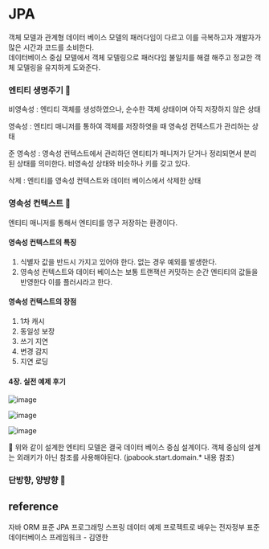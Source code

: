 # JPA
객체 모델과 관계형 데이터 베이스 모델의 패러다임이 다르고 이를 극복하고자 개발자가 많은 시간과 코드를 소비한다.<br>
데이터베이스 중심 모델에서 객체 모델링으로 패러다임 불일치를 해결 해주고 정교한 객체 모델링을 유지하게 도와준다.

### 엔티티 생명주기 📌
비영속성 : 엔티티 객체를 생성하였으나, 순수한 객체 상태이며 아직 저장하지 않은 상태<br>

영속성 : 엔티티 매니저를 통하여 객체를 저장하엿을 때 영속성 컨텍스트가 관리하는 상태<br>

준 영속성 : 영속성 컨텍스트에서 관리하던 엔티티가 매니저가 닫거나 정리되면서 분리된 상태를 의미한다.
비영속성 상태와 비슷하나 키를 갖고 있다.

삭제 : 엔티티를 영속성 컨텍스트와 데이터 베이스에서 삭제한 상태


### 영속성 컨텍스트 📌
엔티티 매니저를 통해서 엔티티를 영구 저장하는 환경이다.

#### 영속성 컨텍스트의 특징
1. 식별자 값을 반드시 가지고 있어야 한다. 없는 경우 예외를 발생한다.
2. 영속성 컨텍스트와 데이터 베이스는 보통 트랜잭션 커밋하는 순간 엔티티의 값들을 반영한다 이를 플러시라고 한다.

#### 영속성 컨텍스트의 장점
1. 1차 캐시
2. 동일성 보장
3. 쓰기 지연
4. 변경 감지
5. 지연 로딩

#### 4장. 실전 예제 후기

![image](https://user-images.githubusercontent.com/24665763/226082310-a2c33c3a-b1e6-4399-8bc2-eb07b17714ae.png)

![image](https://user-images.githubusercontent.com/24665763/226082314-5bcfd97b-b060-4184-81ac-05f044f8077b.png)

![image](https://user-images.githubusercontent.com/24665763/226082320-0d3a6c09-6687-4fdb-9e4d-57437f27273c.png)

💢 위와 같이 설계한 엔티티 모델은 결국 데이터 베이스 중심 설계이다.
객체 중심의 설계는 외래키가 아닌 참조를 사용해야된다.
(jpabook.start.domain.* 내용 참조)



### 단방향, 양방향 📌


reference
--- 
자바 ORM 표준 JPA 프로그래밍 스프링 데이터 예제 프로젝트로 배우는 전자정부 표준 데이터베이스 프레임워크 - 김영한
